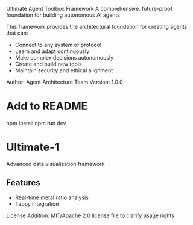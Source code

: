 
Ultimate Agent Toolbox Framework
A comprehensive, future-proof foundation for building autonomous AI agents

This framework provides the architectural foundation for creating agents that can:
- Connect to any system or protocol
- Learn and adapt continuously
- Make complex decisions autonomously
- Create and build new tools
- Maintain security and ethical alignment

Author: Agent Architecture Team
Version: 1.0.0


# Add to README
npm install
npm run dev


# Ultimate-1
Advanced data visualization framework


## Features
- Real-time metal ratio analysis
- Tabby integration


License Addition: MIT/Apache 2.0 license file to clarify usage rights


